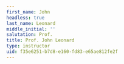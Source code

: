 ```yaml
---
first_name: John
headless: true
last_name: Leonard
middle_initial: ''
salutation: Prof.
title: Prof. John Leonard
type: instructor
uid: f35e6251-b7d8-e160-fd83-e65ae812fe2f
---
```

